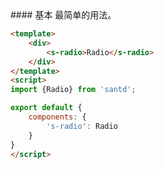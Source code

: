 <codebox>
#### 基本
最简单的用法。

```html
<template>
    <div>
        <s-radio>Radio</s-radio>
    </div>
</template>
<script>
import {Radio} from 'santd';

export default {
    components: {
        's-radio': Radio
    }
}
</script>
```
</codebox>
